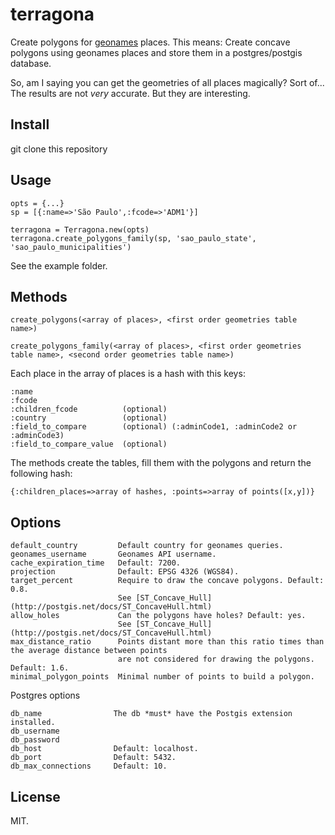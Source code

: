 terragona
=========

Create polygons for [geonames](www.geonames.org) places.
This means: Create concave polygons using geonames places and store them in a postgres/postgis database.

So, am I saying you can get the geometries of all places magically? Sort of... 
The results are not *very* accurate. But they are interesting.
  
Install
-------

git clone this repository

Usage
-----

```
opts = {...}
sp = [{:name=>'São Paulo',:fcode=>'ADM1'}]

terragona = Terragona.new(opts)
terragona.create_polygons_family(sp, 'sao_paulo_state', 'sao_paulo_municipalities')

```

See the example folder.

Methods
-------

```
create_polygons(<array of places>, <first order geometries table name>)
  
create_polygons_family(<array of places>, <first order geometries table name>, <second order geometries table name>)
```

Each place in the array of places is a hash with this keys:

```
:name                
:fcode               
:children_fcode          (optional)
:country                 (optional)
:field_to_compare        (optional) (:adminCode1, :adminCode2 or :adminCode3)
:field_to_compare_value  (optional)
```

The methods create the tables, fill them with the polygons and return the following hash:

```
{:children_places=>array of hashes, :points=>array of points([x,y])}
```

Options
------
```
default_country         Default country for geonames queries.
geonames_username       Geonames API username.
cache_expiration_time   Default: 7200.
projection              Default: EPSG 4326 (WGS84).
target_percent          Require to draw the concave polygons. Default: 0.8. 
                        See [ST_Concave_Hull](http://postgis.net/docs/ST_ConcaveHull.html)
allow_holes             Can the polygons have holes? Default: yes. 
                        See [ST_Concave_Hull](http://postgis.net/docs/ST_ConcaveHull.html)
max_distance_ratio      Points distant more than this ratio times than the average distance between points 
                        are not considered for drawing the polygons. Default: 1.6.
minimal_polygon_points  Minimal number of points to build a polygon.
```

Postgres options
```
db_name                The db *must* have the Postgis extension installed.
db_username
db_password
db_host                Default: localhost.
db_port                Default: 5432.
db_max_connections     Default: 10.
```

License
-------

MIT.